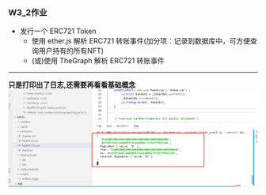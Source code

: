 ### W3_2作业
* 发行一个 ERC721 Token
   * 使用 ether.js 解析 ERC721 转账事件(加分项：记录到数据库中，可方便查询用户持有的所有NFT)
   * (或)使用 TheGraph 解析 ERC721 转账事件
---
**只是打印出了日志,还需要再看看基础概念**
![](2022-03-13-13-23-33.png)